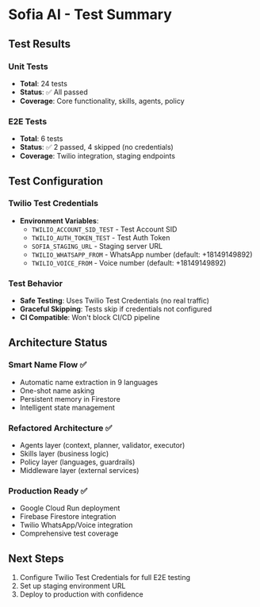 # Sofia AI - Test Summary

## Test Results

### Unit Tests
- **Total**: 24 tests
- **Status**: ✅ All passed
- **Coverage**: Core functionality, skills, agents, policy

### E2E Tests
- **Total**: 6 tests
- **Status**: ✅ 2 passed, 4 skipped (no credentials)
- **Coverage**: Twilio integration, staging endpoints

## Test Configuration

### Twilio Test Credentials
- **Environment Variables**:
  - `TWILIO_ACCOUNT_SID_TEST` - Test Account SID
  - `TWILIO_AUTH_TOKEN_TEST` - Test Auth Token
  - `SOFIA_STAGING_URL` - Staging server URL
  - `TWILIO_WHATSAPP_FROM` - WhatsApp number (default: +18149149892)
  - `TWILIO_VOICE_FROM` - Voice number (default: +18149149892)

### Test Behavior
- **Safe Testing**: Uses Twilio Test Credentials (no real traffic)
- **Graceful Skipping**: Tests skip if credentials not configured
- **CI Compatible**: Won't block CI/CD pipeline

## Architecture Status

### Smart Name Flow ✅
- Automatic name extraction in 9 languages
- One-shot name asking
- Persistent memory in Firestore
- Intelligent state management

### Refactored Architecture ✅
- Agents layer (context, planner, validator, executor)
- Skills layer (business logic)
- Policy layer (languages, guardrails)
- Middleware layer (external services)

### Production Ready ✅
- Google Cloud Run deployment
- Firebase Firestore integration
- Twilio WhatsApp/Voice integration
- Comprehensive test coverage

## Next Steps
1. Configure Twilio Test Credentials for full E2E testing
2. Set up staging environment URL
3. Deploy to production with confidence 